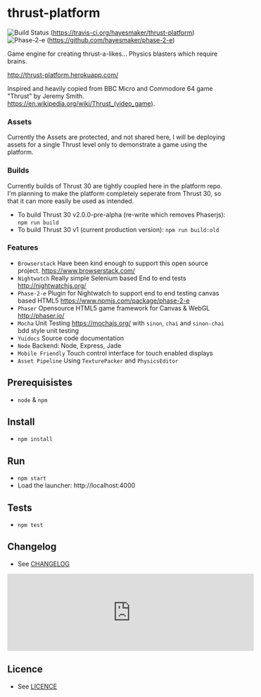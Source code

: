 # thrust-platform
![Build Status](https://travis-ci.org/hayesmaker/thrust-platform.svg?branch=master)
(https://travis-ci.org/hayesmaker/thrust-platform)
![Phase-2-e](https://img.shields.io/badge/e2e-phase--2--e-green.svg)
(https://github.com/hayesmaker/phase-2-e)

Game engine for creating thrust-a-likes...  Physics blasters which require brains.

http://thrust-platform.herokuapp.com/

Inspired and heavily copied from BBC Micro and Commodore 64 game "Thrust" by Jeremy Smith.  
https://en.wikipedia.org/wiki/Thrust_(video_game).

### Assets
Currently the Assets are protected, and not shared here, I will be deploying
assets for a single Thrust level only to demonstrate a game using the platform.

### Builds
Currently builds of Thrust 30 are tightly coupled here in the platform repo.
I'm planning to make the platform completely seperate from Thrust 30, so that
it can more easily be used as intended.
- To build Thrust 30 v2.0.0-pre-alpha (re-write which removes Phaserjs): `npm run build`
- To build Thrust 30 v1 (current production version): `npm run build:old`

### Features
- `Browserstack` Have been kind enough to support this open source project. https://www.browserstack.com/
- `Nightwatch` Really simple Selenium based End to end tests http://nightwatchjs.org/
- `Phase-2-e` Plugin for Nightwatch to support end to end testing canvas based HTML5 https://www.npmjs.com/package/phase-2-e
- `Phaser` Opensource HTML5 game framework for Canvas & WebGL http://phaser.io/
- `Mocha` Unit Testing https://mochajs.org/ with `sinon`, `chai` and `sinon-chai` bdd style unit testing
- `Yuidocs` Source code documentation
- `Node` Backend: Node, Express, Jade
- `Mobile Friendly` Touch control interface for touch enabled displays
- `Asset Pipeline` Using `TexturePacker` and `PhysicsEditor`

## Prerequisistes
- `node` & `npm`

## Install
- `npm install`

## Run
- `npm start`
- Load the launcher: http://localhost:4000

## Tests
- `npm test`

## Changelog
- See [CHANGELOG](CHANGELOG.md)

<iframe frameborder="0" src="https://itch.io/embed/107837?border_width=5&amp;bg_color=000000&amp;fg_color=e28fef&amp;link_color=34b2ac&amp;border_color=ed45ce" width="560" height="175"></iframe>

## Licence
- See [LICENCE](LICENCE.md)